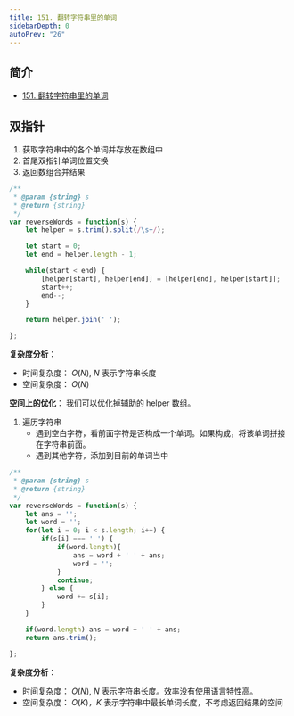 ```yaml
---
title: 151. 翻转字符串里的单词
sidebarDepth: 0
autoPrev: "26"
--- 
```

 
 
## 简介
- [151. 翻转字符串里的单词](https://leetcode-cn.com/problems/reverse-words-in-a-string/)

## 双指针
1. 获取字符串中的各个单词并存放在数组中
2. 首尾双指针单词位置交换
3. 返回数组合并结果

```javascript
/**
 * @param {string} s
 * @return {string}
 */
var reverseWords = function(s) {
    let helper = s.trim().split(/\s+/);

    let start = 0;
    let end = helper.length - 1;

    while(start < end) {
        [helper[start], helper[end]] = [helper[end], helper[start]];
        start++;
        end--;
    }

    return helper.join(' ');

};
```
**复杂度分析**：
- 时间复杂度： $O(N)$, $N$ 表示字符串长度
- 空间复杂度： $O(N)$


**空间上的优化**：
我们可以优化掉辅助的 helper 数组。
1. 遍历字符串
   - 遇到空白字符，看前面字符是否构成一个单词。如果构成，将该单词拼接在字符串前面。
   - 遇到其他字符，添加到目前的单词当中

```javascript
/**
 * @param {string} s
 * @return {string}
 */
var reverseWords = function(s) {
    let ans = '';
    let word = '';
    for(let i = 0; i < s.length; i++) {
        if(s[i] === ' ') {
            if(word.length){
                ans = word + ' ' + ans;
                word = '';
            } 
            continue;
        } else {
            word += s[i];
        }
    }

    if(word.length) ans = word + ' ' + ans;
    return ans.trim();

};
```
**复杂度分析**：
- 时间复杂度： $O(N)$, $N$ 表示字符串长度。效率没有使用语言特性高。
- 空间复杂度： $O(K)$，$K$ 表示字符串中最长单词长度，不考虑返回结果的空间